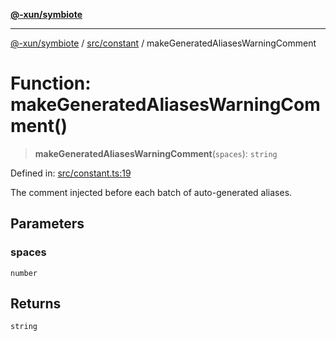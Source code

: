 [**@-xun/symbiote**](../../../README.md)

***

[@-xun/symbiote](../../../README.md) / [src/constant](../README.md) / makeGeneratedAliasesWarningComment

# Function: makeGeneratedAliasesWarningComment()

> **makeGeneratedAliasesWarningComment**(`spaces`): `string`

Defined in: [src/constant.ts:19](https://github.com/Xunnamius/symbiote/blob/b951959a4a12ac484c8addc839f912c4e5767875/src/constant.ts#L19)

The comment injected before each batch of auto-generated aliases.

## Parameters

### spaces

`number`

## Returns

`string`

